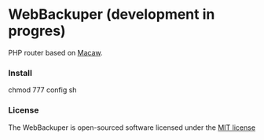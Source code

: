 WebBackuper (development in progres)
=====

PHP router based on [Macaw](https://github.com/NoahBuscher/Macaw).

### Install

chmod 777 config sh

### License

The WebBackuper is open-sourced software licensed under the [MIT license](http://opensource.org/licenses/MIT)
